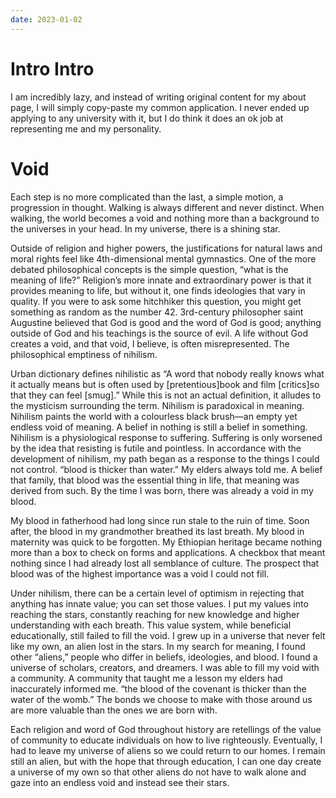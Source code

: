 ```yaml
---
date: 2023-01-02
---
```

# Intro Intro

I am incredibly lazy, and instead of writing original content for my about page, I will simply copy-paste my common application. I never ended up applying to any university with it, but I do think it does an ok job at representing me and my personality.

# Void

Each step is no more complicated than the last, a simple motion, a progression in thought. Walking is always different and never distinct. When walking, the world becomes a void and nothing more than a background to the universes in your head. In my universe, there is a shining star.

Outside of religion and higher powers, the justifications for natural laws and moral rights feel like 4th-dimensional mental gymnastics. One of the more debated philosophical concepts is the simple question, “what is the meaning of life?” Religion’s more innate and extraordinary power is that it provides meaning to life, but without it, one finds ideologies that vary in quality. If you were to ask some hitchhiker this question, you might get something as random as the number 42. 3rd-century philosopher saint Augustine believed that God is good and the word of God is good; anything outside of God and his teachings is the source of evil. A life without God creates a void, and that void, I believe, is often misrepresented. The philosophical emptiness of nihilism.

Urban dictionary defines nihilistic as “A word that nobody really knows what it actually means but is often used by [pretentious]book and film [critics]so that they can feel [smug].” While this is not an actual definition, it alludes to the mysticism surrounding the term. Nihilism is paradoxical in meaning. Nihilism paints the world with a colourless black brush—an empty yet endless void of meaning. A belief in nothing is still a belief in something. Nihilism is a physiological response to suffering. Suffering is only worsened by the idea that resisting is futile and pointless. In accordance with the development of nihilism, my path began as a response to the things I could not control. “blood is thicker than water.” My elders always told me. A belief that family, that blood was the essential thing in life, that meaning was derived from such. By the time I was born, there was already a void in my blood.

My blood in fatherhood had long since run stale to the ruin of time. Soon after, the blood in my grandmother breathed its last breath. My blood in maternity was quick to be forgotten. My Ethiopian heritage became nothing more than a box to check on forms and applications. A checkbox that meant nothing since I had already lost all semblance of culture. The prospect that blood was of the highest importance was a void I could not fill.

Under nihilism, there can be a certain level of optimism in rejecting that anything has innate value; you can set those values. I put my values into reaching the stars, constantly reaching for new knowledge and higher understanding with each breath. This value system, while beneficial educationally, still failed to fill the void. I grew up in a universe that never felt like my own, an alien lost in the stars. In my search for meaning, I found other “aliens,” people who differ in beliefs, ideologies, and blood. I found a universe of scholars, creators, and dreamers. I was able to fill my void with a community. A community that taught me a lesson my elders had inaccurately informed me. “the blood of the covenant is thicker than the water of the womb.” The bonds we choose to make with those around us are more valuable than the ones we are born with.

Each religion and word of God throughout history are retellings of the value of community to educate individuals on how to live righteously. Eventually, I had to leave my universe of aliens so we could return to our homes. I remain still an alien, but with the hope that through education, I can one day create a universe of my own so that other aliens do not have to walk alone and gaze into an endless void and instead see their stars.
